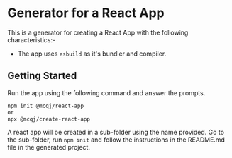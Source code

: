 # Generator for a React App
This is a generator for creating a React App with the following characteristics:-

- The app uses `esbuild` as it's bundler and compiler.

## Getting Started
Run the app using the following command and answer the prompts.

```bash
npm init @mcqj/react-app
or
npx @mcqj/create-react-app
```

A react app will be created in a sub-folder using the name provided. Go
to the sub-folder, run `npm init` and follow the instructions in the
README.md file in the generated project.
